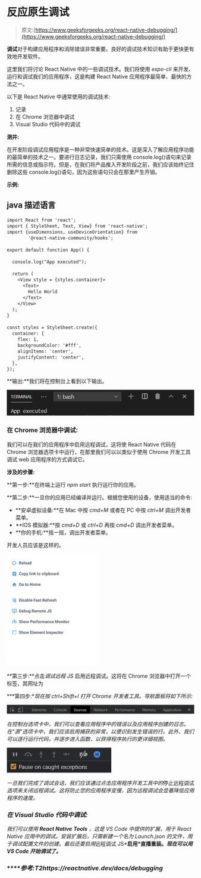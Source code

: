 # 反应原生调试

> 原文:[https://www.geeksforgeeks.org/react-native-debugging/](https://www.geeksforgeeks.org/react-native-debugging/)

**调试**对于构建应用程序和消除错误非常重要。良好的调试技术知识有助于更快更有效地开发软件。

这里我们将讨论 React Native 中的一些调试技术。我们将使用 *expo-cli* 来开发、运行和调试我们的应用程序，这是构建 React Native 应用程序最简单、最快的方法之一。

以下是 React Native 中通常使用的调试技术:

1.  记录
2.  在 Chrome 浏览器中调试
3.  Visual Studio 代码中的调试

**测井:**

在开发阶段调试应用程序是一种非常快速简单的技术。这是深入了解应用程序功能的最简单的技术之一。要进行日志记录，我们只需使用 console.log()语句来记录所需的信息或指示符。但是，在我们将产品推入开发阶段之前，我们应该始终记住删除这些 console.log()语句，因为这些语句只会在那里产生开销。

**示例:**

## java 描述语言

```
import React from 'react';
import { StyleSheet, Text, View} from 'react-native';
import {useDimensions, useDeviceOrientation} from
        '@react-native-community/hooks';

export default function App() {

  console.log("App executed");

  return (
    <View style = {styles.container}>
      <Text>
        Hello World
      </Text>
    </View>
  );
}

const styles = StyleSheet.create({
  container: {
    flex: 1,
    backgroundColor: '#fff',
    alignItems: 'center',
    justifyContent: 'center',
  },
});
```

**输出:**我们将在控制台上看到以下输出。

![](img/657bbacc4f7c9ae1a085042b50852042.png)

### 在 Chrome 浏览器中调试:

我们可以在我们的应用程序中启用远程调试，这将使 React Native 代码在 Chrome 浏览器选项卡中运行，在那里我们可以以类似于使用 Chrome 开发工具调试 web 应用程序的方式调试它。

**涉及的步骤:**

**第一步:**在终端上运行 *npm start* 执行运行你的应用。

**第二步:**一旦你的应用已经编译并运行。根据您使用的设备，使用适当的命令:

*   **安卓虚拟设备:**在 Mac 中按 *cmd+M* 或者在 PC 中按 *ctrl+M* 调出开发者菜单。
*   **IOS 模拟器:**按 *cmd+D* 或 *ctrl+D* 再按 *cmd+D* 调出开发者菜单。
*   **你的手机:**摇一摇，调出开发者菜单。

开发人员应该是这样的。

![](img/ff7fae21b9166b612948e522636ba5b9.png)

**第三步:**点击*调试远程 JS* 启用远程调试。这将在 Chrome 浏览器中打开一个标签，其网址为

***第四步:**现在按 ctrl+Shift+I 打开 Chrome 开发者工具。导航面板将如下所示:*

*![](img/0875741afc7568556067b4c553ebaca8.png)*

*在控制台选项卡中，我们可以查看应用程序中的错误以及应用程序创建的日志。在“源”选项卡中，我们应该启用捕获的异常，以便识别发生错误的行。此外，我们可以逐行运行代码，并逐步进入函数，以获得程序执行的更详细视图。*

*![](img/ada25f73a92cdff349b00014c8482c7c.png)*

*一旦我们完成了调试会话，我们应该通过点击应用程序开发工具中的*停止远程调试*选项来关闭远程调试。这将防止您的应用程序变慢，因为远程调试会显著降低应用程序的速度。*

### *在 Visual Studio 代码中调试:*

*我们可以使用 **React Native** **Tools** ，这是 VS Code 中提供的扩展，用于 React Native 应用中的调试。安装扩展后，只需新建一个名为 *Launch.json* 的文件，用于调试配置文件的创建。最后还要启用*远程调试 JS*****启用*直播重装。*现在可以用 VS Code 开始调试了。*****

### *******参考:**T2https://reactnative.dev/docs/debugging*****